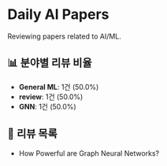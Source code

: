 # Daily AI Papers

Reviewing papers related to AI/ML.

## 📊 분야별 리뷰 비율
<!-- stats-start -->
- **General ML**: 1건 (50.0%)
- **review**: 1건 (50.0%)
- **GNN**: 1건 (50.0%)
<!-- stats-end -->

## 📝 리뷰 목록
<!-- list-start -->
- How Powerful are Graph Neural Networks?
<!-- list-end -->
